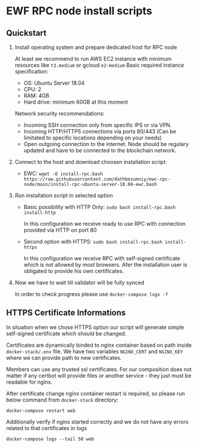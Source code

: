 # EWF RPC node install scripts

## Quickstart

1. Install operating system and prepare dedicated host for RPC node

    At least we recommend to run AWS EC2 instance with minimum resources like `t3.medium` or gcloud `e2-medium`
    Basic required instance specification:
      - OS: Ubuntu Server 18.04
      - CPU: 2
      - RAM: 4GB
      - Hard drive: minimum 60GB at this moment

    Network security recommendations:
      - Incoming SSH connection only from specific IPS or via VPN.
      - Incoming HTTP/HTTPS connections via ports 80/443 (Can be limitated to specific locations depending on your needs)
      - Open outgoing connection to the internet. Node should be regulary updated and have to be connected to the blockchain network.

2. Connect to the host and download choosen installation script:
    
    - EWC: `wget -O install-rpc.bash https://raw.githubusercontent.com/dathbezumniy/ewc-rpc-node/main/install-rpc-ubuntu-server-18.04-ewc.bash`

3. Run installation script in selected option

    - Basic possibility with HTTP Only: `sudo bash install-rpc.bash install-http`

      In this configuration we receive ready to use RPC with connection provided via HTTP on port 80

    - Second option with HTTPS: `sudo bash install-rpc.bash install-https`

      In this configuration we receive RPC with self-signed certificate which is not allowed by most browsers.
      Afer the installation user is obligated to provide his own certificates.

4. Now we have to wait till validator will be fully synced

    In order to check progress please use `docker-compose logs -f`

## HTTPS Certificate Informations

In situation when we chose HTTPS option our script will generate simple self-signed certificate which should be changed.

Certificates are dynamically binded to nginx container based on path inside `docker-stack/.env` file. We have two variables `NGINX_CERT` and `NGINX_KEY` where we can provide path to new certificates.

Members can use any trusted ssl certificates. For our composition does not matter if any certbot will provide files or another service - they just must be readable for nginx.

After certificate change nginx container restart is required, so please run below command from `docker-stack` directory:

`docker-compose restart web`

Additionally verify if nginx started correctly and we do not have any errors related to that certificates in logs

`docker-compose logs --tail 50 web`
